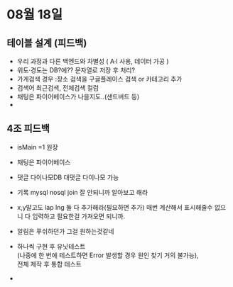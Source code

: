 # 08월 18일

## 테이블 설계 (피드백)
- 우리 과정과 다른 백엔드와 차별성 ( A·I 사용,  데이터 가공 )
- 위도·경도는 DB?에?? 문자열로 저장 후 처리?
- 가게검색 경우 :장소 검색을 구글플레이스 검색 or 카테고리 추가
- 검색어 최근검색, 전체검색 컬럼
- 채팅은 파이어베이스가 나을지도..(샌드버드 등)
- 

## 4조 피드백
- isMain =1 원장
- 채팅은 파이어베이스
- 댓글 다이나모DB 대댓글 다이나모 가능
- 기록 mysql nosql join 잘 안되니까 알아보고 해라
- x,y말고도 lap lng 둘 다 추가해라(필요하면 추가) 매번 계산해서 표시해줄수 없으니 다 입력하고 필요한걸 가져오면 되니까.
- 알림은 푸쉬하던가 그걸 원하는것같네

- 하나씩 구현 후 유닛테스트  
(나중에 한 번에 테스트하면 Error 발생할 경우 원인 찾기 거의 불가능),  
전체 제작 후 통합 테스트
- 
